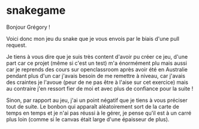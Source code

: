 # snakegame

Bonjour Grégory ! 

Voici donc mon jeu du snake que je vous envois par le biais d'une pull request.

Je tiens à vous dire que je suis très content d'avoir pu créer ce jeu, d'une part car ce projet (même si c'est un test) m'a énormément plu mais aussi car je reprends des cours sur openclassroom après avoir été en Australie pendant plus d'un car j'avais besoin de me remettre à niveau, car j'avais des craintes je l'avoue (peur de ne pas être à l'aise sur cet exercice) mais au contraire j'en ressort fier de moi et avec plus de confiance pour la suite ! 

Sinon, par rapport au jeu, j'ai un point négatif que je tiens à vous préciser tout de suite. Le bonbon qui apparaît aléatoirement sort de la carte de temps en temps et je n'ai pas réussi à le gérer, je pense qu'il est à un carré plus loin (comme si le canvas était large d'une épaisseur de plus).
